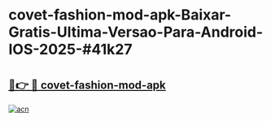 # covet-fashion-mod-apk-Baixar-Gratis-Ultima-Versao-Para-Android-IOS-2025-#41k27

# <h2><a href="https://ainizakaria.my?title=covet-fashion-mod-apk&ref=24M">🔗👉 🔴 covet-fashion-mod-apk</a></h2>

[![acn](https://github.com/user-attachments/assets/0f9c940e-d8b0-45ae-aac7-cd30a18b3e1c)](https://ainizakaria.my?title=covet-fashion-mod-apk&ref=24M)

